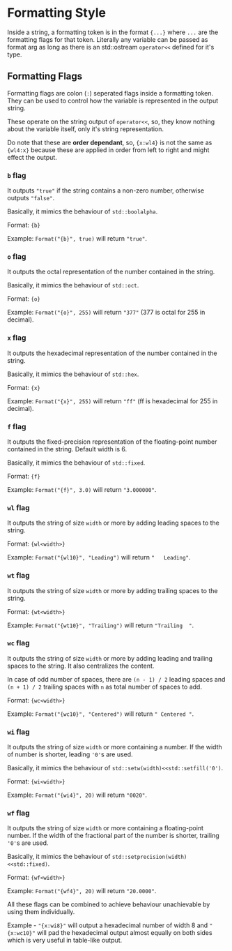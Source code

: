 # Formatting Style

Inside a string, a formatting token is in the format `{...}` where `...` are
the formatting flags for that token. Literally any variable can be passed as
format arg as long as there is an std::ostream `operator<<` defined for it's
type.

## Formatting Flags

Formatting flags are colon (`:`) seperated flags inside a formatting token.
They can be used to control how the variable is represented in the output
string.

These operate on the string output of `operator<<`, so, they know nothing
about the variable itself, only it's string representation.

Do note that these are **order dependant**, so, `{x:wl4}` is not the same as
`{wl4:x}` because these are applied in order from left to right and might
effect the output.

### `b` flag

It outputs `"true"` if the string contains a non-zero number,
otherwise outputs `"false"`.

Basically, it mimics the behaviour of `std::boolalpha`.

Format: `{b}`

Example: `Format("{b}", true)` will return `"true"`.


### `o` flag

It outputs the octal representation of the number contained
in the string.

Basically, it mimics the behaviour of `std::oct`.

Format: `{o}`

Example: `Format("{o}", 255)` will return `"377"` (377 is octal for 255 in decimal).

### `x` flag

It outputs the hexadecimal representation of the number
contained in the string.

Basically, it mimics the behaviour of `std::hex`.

Format: `{x}`

Example: `Format("{x}", 255)` will return `"ff"` (ff is hexadecimal for 255 in decimal).

### `f` flag

It outputs the fixed-precision representation of
the floating-point number contained in the string.
Default width is 6.

Basically, it mimics the behaviour of `std::fixed`.

Format: `{f}`

Example: `Format("{f}", 3.0)` will return `"3.000000"`.

### `wl` flag

It outputs the string of size `width` or more by adding
leading spaces to the string.

Format: `{wl<width>}`

Example: `Format("{wl10}", "Leading")` will return `"   Leading"`.

### `wt` flag

It outputs the string of size `width` or more by adding
trailing spaces to the string.

Format: `{wt<width>}`

Example: `Format("{wt10}", "Trailing")` will return `"Trailing  "`.

### `wc` flag

It outputs the string of size `width` or more by adding
leading and trailing spaces to the string. It also centralizes the
content.

In case of odd number of spaces, there are
`(n - 1) / 2` leading spaces and `(n + 1) / 2` trailing spaces with
`n` as total number of spaces to add.

Format: `{wc<width>}`

Example: `Format("{wc10}", "Centered")` will return `" Centered "`.

### `wi` flag

It outputs the string of size `width` or more containing a number. If the
width of number is shorter, leading `'0'`s are used.

Basically, it mimics the behaviour of `std::setw(width)<<std::setfill('0')`.

Format: `{wi<width>}`

Example: `Format("{wi4}", 20)` will return `"0020"`.

### `wf` flag

It outputs the string of size `width` or more containing a floating-point
number. If the width of the fractional part of the number is shorter,
trailing `'0'`s are used.

Basically, it mimics the behaviour of `std::setprecision(width)<<std::fixed)`.

Format: `{wf<width>}`

Example: `Format("{wf4}", 20)` will return `"20.0000"`.

All these flags can be combined to achieve behaviour unachievable
by using them individually.

Example - `"{x:wi8}"` will output a hexadecimal number of width 8 and
`"{x:wc10}"` will pad the hexadecimal output almost equally on both
sides which is very useful in table-like output.
